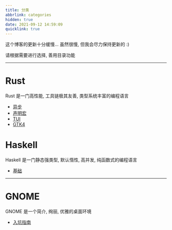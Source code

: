 ```yaml
---
title: 分类
abbrlink: categories
hidden: true
date: 2021-09-12 14:59:09
quicklink: true
---
```

这个博客的更新十分缓慢...
虽然很慢, 但我会尽力保持更新的 :)

请根据需要进行选择, 善用目录功能

- - -

# Rust
Rust 是一门高性能, 工具链极其友善, 类型系统丰富的编程语言

- [异步](/categories/rust-async)
- [声明宏](/categories/rust-decl-macro)
- [TUI](/categories/rust-tui)
- [GTK4](/categories/rust-gtk4)


# Haskell
Haskell 是一门静态强类型, 默认惰性, 高并发, 纯函数式的编程语言

- [基础](/categories/haskell-basic)

- - -

# GNOME
GNOME 是一个简介, 绚丽, 优雅的桌面环境  

- [入坑指南](/posts/GNOME)